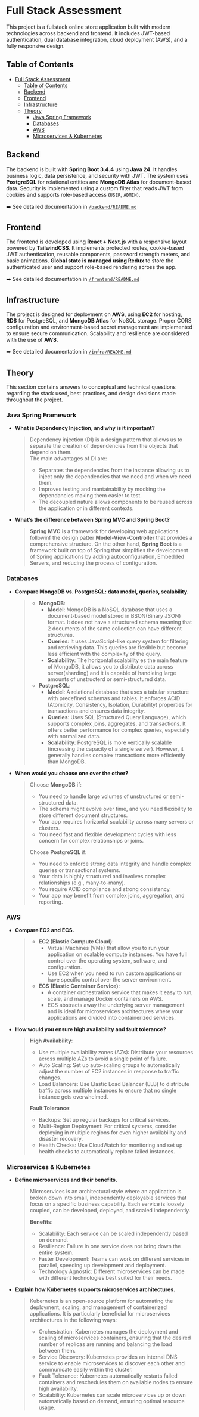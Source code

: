 # Full Stack Assessment

This project is a fullstack online store application built with modern technologies across backend and frontend. It includes JWT-based authentication, dual database integration, cloud deployment (AWS), and a fully responsive design.

## Table of Contents

- [Full Stack Assessment](#full-stack-assessment)
  - [Table of Contents](#table-of-contents)
  - [Backend](#backend)
  - [Frontend](#frontend)
  - [Infrastructure](#infrastructure)
  - [Theory](#theory)
    - [Java Spring Framework](#java-spring-framework)
    - [Databases](#databases)
    - [AWS](#aws)
    - [Microservices \& Kubernetes](#microservices--kubernetes)

## Backend

The backend is built with **Spring Boot 3.4.4** using **Java 24**. It handles business logic, data persistence, and security with JWT. The system uses **PostgreSQL** for relational entities and **MongoDB Atlas** for document-based data. Security is implemented using a custom filter that reads JWT from cookies and supports role-based access (`USER`, `ADMIN`).

➡️ See detailed documentation in [`/backend/README.md`](./backend/README.md)

## Frontend

The frontend is developed using **React + Next.js** with a responsive layout powered by **TailwindCSS**. It implements protected routes, cookie-based JWT authentication, reusable components, password strength meters, and basic animations. **Global state is managed using Redux** to store the authenticated user and support role-based rendering across the app.

➡️ See detailed documentation in [`/frontend/README.md`](./frontend/README.md)

## Infrastructure

The project is designed for deployment on **AWS**, using **EC2** for hosting, **RDS** for PostgreSQL, and **MongoDB Atlas** for NoSQL storage. Proper CORS configuration and environment-based secret management are implemented to ensure secure communication. Scalability and resilience are considered with the use of **AWS**.

➡️ See detailed documentation in [`/infra/README.md`](./infra/README.md)

## Theory

This section contains answers to conceptual and technical questions regarding the stack used, best practices, and design decisions made throughout the project.


### Java Spring Framework

- **What is Dependency Injection, and why is it important?**  
  > Dependency injection (DI) is a design pattern that allows us to separate the creation of dependencies from the objects that depend on them.  
  > The main advantages of DI are:  
  > - Separates the dependencies from the instance allowing us to inject only the dependencies that we need and when we need them.  
  > - Improves testing and mantainability by mocking the dependancies making them easier to test.  
  > - The decoupled nature allows components to be reused across the application or in different contexts.

- **What’s the difference between Spring MVC and Spring Boot?**  
  > **Spring MVC** is a framework for developing web applications followinf the design patter **Model-View-Controller** that provides a comprehensive structure. On the other hand, **Spring Boot** is a framework built on top of Spring that simplifies the development of Spring applications by adding autoconfiguration, Embedded Servers, and reducing the process of configuration.

### Databases

- **Compare MongoDB vs. PostgreSQL: data model, queries, scalability.**  
  > - **MongoDB**:  
  >   - **Model**: MongoDB is a NoSQL database that uses a document-based model stored in BSON(Binary JSON) format. It does not have a structured schema meaning that 2 documents of the same collection can have different structures.  
  >   - **Queries**: It uses JavaScript-like query system for filtering and retrieving data. This queries are flexible but become less efficient with the complexity of the query.  
  >   - **Scalability**: The horizontal scalability es the main feature of MongoDB, it allows you to distribute data across server(sharding) and it is capable of handleing large amounts of unstructerd or semi-structured data.  
  > - **PostgreSQL**:  
  >   - **Model**: A relational database that uses a tabular structure with predefined schemas and tables. It enforces ACID (Atomicity, Consistency, Isolation, Durability) properties for transactions and ensures data integrity.  
  >   - **Queries**: Uses SQL (Structured Query Language), which supports complex joins, aggregates, and transactions. It offers better performance for complex queries, especially with normalized data.  
  >   - **Scalability**: PostgreSQL is more vertically scalable (increasing the capacity of a single server). However, it generally handles complex transactions more efficiently than MongoDB.

- **When would you choose one over the other?**  
  > Choose **MongoDB** if:  
  > - You need to handle large volumes of unstructured or semi-structured data.  
  > - The schema might evolve over time, and you need flexibility to store different document structures.  
  > - Your app requires horizontal scalability across many servers or clusters.  
  > - You need fast and flexible development cycles with less concern for complex relationships or joins.  
  >
  > Choose **PostgreSQL** if:  
  > - You need to enforce strong data integrity and handle complex queries or transactional systems.  
  > - Your data is highly structured and involves complex relationships (e.g., many-to-many).  
  > - You require ACID compliance and strong consistency.  
  > - Your app may benefit from complex joins, aggregation, and reporting.

### AWS

- **Compare EC2 and ECS.**  
  > - **EC2 (Elastic Compute Cloud)**:  
  >   - Virtual Machines (VMs) that allow you to run your application on scalable compute instances. You have full control over the operating system, software, and configuration.  
  >   - Use EC2 when you need to run custom applications or have specific control over the server environment.  
  > - **ECS (Elastic Container Service)**:  
  >   - A container orchestration service that makes it easy to run, scale, and manage Docker containers on AWS.  
  >   - ECS abstracts away the underlying server management and is ideal for microservices architectures where your applications are divided into containerized services.

- **How would you ensure high availability and fault tolerance?**  
  > **High Availability**:  
  > - Use multiple availability zones (AZs): Distribute your resources across multiple AZs to avoid a single point of failure.  
  > - Auto Scaling: Set up auto-scaling groups to automatically adjust the number of EC2 instances in response to traffic changes.  
  > - Load Balancers: Use Elastic Load Balancer (ELB) to distribute traffic across multiple instances to ensure that no single instance gets overwhelmed.  
  >
  > **Fault Tolerance**:  
  > - Backups: Set up regular backups for critical services.  
  > - Multi-Region Deployment: For critical systems, consider deploying in multiple regions for even higher availability and disaster recovery.  
  > - Health Checks: Use CloudWatch for monitoring and set up health checks to automatically replace failed instances.

### Microservices & Kubernetes

- **Define microservices and their benefits.**  
  > Microservices is an architectural style where an application is broken down into small, independently deployable services that focus on a specific business capability. Each service is loosely coupled, can be developed, deployed, and scaled independently.  
  >
  > **Benefits:**  
  > - Scalability: Each service can be scaled independently based on demand.  
  > - Resilience: Failure in one service does not bring down the entire system.  
  > - Faster Development: Teams can work on different services in parallel, speeding up development and deployment.  
  > - Technology Agnostic: Different microservices can be made with different technologies best suited for their needs.

- **Explain how Kubernetes supports microservices architectures.**  
  > Kubernetes is an open-source platform for automating the deployment, scaling, and management of containerized applications. It is particularly beneficial for microservices architectures in the following ways:  
  > - Orchestration: Kubernetes manages the deployment and scaling of microservices containers, ensuring that the desired number of replicas are running and balancing the load between them.  
  > - Service Discovery: Kubernetes provides an internal DNS service to enable microservices to discover each other and communicate easily within the cluster.  
  > - Fault Tolerance: Kubernetes automatically restarts failed containers and reschedules them on available nodes to ensure high availability.  
  > - Scalability: Kubernetes can scale microservices up or down automatically based on demand, ensuring optimal resource usage.

